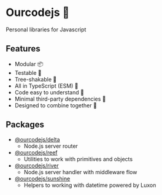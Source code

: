 # Ourcodejs 🎒

Personal libraries for Javascript

## Features

- Modular 📦
- Testable 🧪
- Tree-shakable 🌳
- All in TypeScript (ESM) 💙
- Code easy to understand 🧐
- Minimal third-party dependencies 🤏
- Designed to combine together 🤝

## Packages

- [@ourcodejs/delta](https://github.com/jacsamg/ourcodejs/tree/main/packages/delta)
  - Node.js server router
- [@ourcodejs/reef](https://github.com/jacsamg/ourcodejs/tree/main/packages/reef)
  - Utilities to work with primitives and objects
- [@ourcodejs/river](https://github.com/jacsamg/ourcodejs/tree/main/packages/river)
  - Node.js server handler with middleware flow
- [@ourcodejs/sunshine](https://github.com/jacsamg/ourcodejs/tree/main/packages/sunshine)
  - Helpers to working with datetime powered by Luxon
